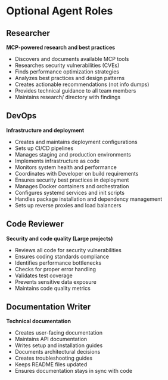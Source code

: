 # Optional Agent Roles

## Researcher
**MCP-powered research and best practices**
- Discovers and documents available MCP tools
- Researches security vulnerabilities (CVEs)
- Finds performance optimization strategies
- Analyzes best practices and design patterns
- Creates actionable recommendations (not info dumps)
- Provides technical guidance to all team members
- Maintains research/ directory with findings

## DevOps
**Infrastructure and deployment**
- Creates and maintains deployment configurations
- Sets up CI/CD pipelines
- Manages staging and production environments
- Implements infrastructure as code
- Monitors system health and performance
- Coordinates with Developer on build requirements
- Ensures security best practices in deployment
- Manages Docker containers and orchestration
- Configures systemd services and init scripts
- Handles package installation and dependency management
- Sets up reverse proxies and load balancers

## Code Reviewer
**Security and code quality (Large projects)**
- Reviews all code for security vulnerabilities
- Ensures coding standards compliance
- Identifies performance bottlenecks
- Checks for proper error handling
- Validates test coverage
- Prevents sensitive data exposure
- Maintains code quality metrics

## Documentation Writer
**Technical documentation**
- Creates user-facing documentation
- Maintains API documentation
- Writes setup and installation guides
- Documents architectural decisions
- Creates troubleshooting guides
- Keeps README files updated
- Ensures documentation stays in sync with code


